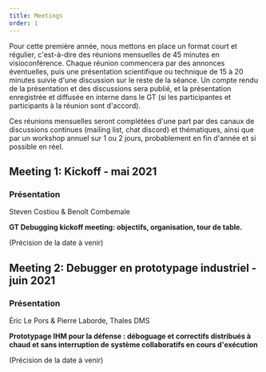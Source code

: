 ```yaml
---
title: Meetings
order: 1
---
```


Pour cette première année, nous mettons en place un format court et régulier, c'est-à-dire des réunions mensuelles de 45 minutes en visioconférence.
Chaque réunion commencera par des annonces éventuelles, puis une présentation scientifique ou technique de 15 à 20 minutes suivie d'une discussion sur le reste de la séance.
Un compte rendu de la présentation et des discussions sera publié, et la présentation enregistrée et diffusée en interne dans le GT (si les participantes et participants à la réunion sont d'accord).

Ces réunions mensuelles seront complétées d'une part par des canaux de discussions continues (mailing list, chat discord) et thématiques, ainsi que par un workshop annuel sur 1 ou 2 jours, probablement en fin d'année et si possible en réel.

## Meeting 1: Kickoff - mai 2021
### Présentation
Steven Costiou & Benoît Combemale

**GT Debugging kickoff meeting: objectifs, organisation, tour de table.**

(Précision de la date à venir)

## Meeting 2: Debugger en prototypage industriel - juin 2021
### Présentation
Éric Le Pors & Pierre Laborde, Thales DMS

**Prototypage IHM pour la défense : déboguage et correctifs distribués à chaud et sans interruption de système collaboratifs en cours d'exécution**

(Précision de la date à venir)
